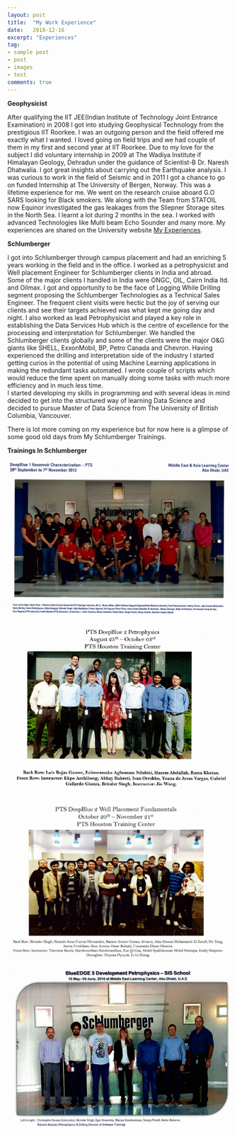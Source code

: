 ```yaml
---
layout: post
title:  "My Work Experience"
date:   2018-12-16
excerpt: "Experiences"
tag:
- sample post
- post
- images
- test
comments: true
---
```


**Geophysicist**

After qualifying the IIT JEE(Indian Institute of Technology Joint Entrance Examination) in 2008 I got into studying Geophysical Technology from the prestigious IIT Roorkee. I was an outgoing person and the field offered me exactly what I wanted. I loved going on field trips and we had couple of them in my first and second year at IIT Roorkee. Due to my love for the subject I did voluntary internship in 2009 at The Wadiya Institute if Himalayan Geology, Dehradun under the guidance of Scientist-B Dr. Naresh Dhatwalia. I got great insights about carrying out the Earthquake analysis. I was curious to work in the field of Seismic and in 2011 I got a chance to go on funded Internship at The University of Bergen, Norway. This was a lifetime experience for me. We went on the research cruise aboard G.O SARS looking for Black smokers. We along with the Team from STATOIL now Equinor investigated the gas leakages from the Sliepner Storage sites in the North Sea. I learnt a lot during 2 months in the sea. I worked with advanced Technologies like Multi beam Echo Sounder and many more.
My experiences are shared on the University website [My Experiences](https://www.uib.no/en/geobio/54047/discovering-new-world-beneath-one%E2%80%99s-feet).



**Schlumberger**

I got into Schlumberger through campus placement and had an enriching 5 years working in the field and in the office.
I worked as a petrophysicist and Well placement Engineer for Schlumberger clients in India and abroad. Some of the major clients I handled in India were
ONGC, OIL, Cairn India ltd. and Oilmax. I got and opportunity to be the face of Logging While Drilling segment proposing the Schlumberger Technologies as a Technical Sales Engineer. The frequent client visits were hectic but the joy of serving our clients and see their targets achieved was what kept me going day and night.
I also worked as lead Petrophysicist and played a key role in establishing the Data Services Hub which is the centre of excellence for the processing and interpretation for Schlumberger. We handled the Schlumberger clients globally and some of the clients were the major O&G giants like SHELL, ExxonMobil, BP, Petro Canada and Chevron.
Having experienced the drilling and interpretation side of the industry I started getting curios in the potential of using Machine Learning applications in making the redundant tasks automated. I wrote couple of scripts which would reduce the time spent on manually doing some tasks with much more efficiency and in much less time.  
I started developing my skills in programming and with several ideas in mind decided to get into the structured way of learning Data Science and decided to pursue Master of Data Science from The University of British Columbia, Vancouver.

There is lot more coming on my experience but for now here is a glimpse of some good old days from My Schlumberger Trainings.

**Trainings In Schlumberger**

![DB1](../imgs/DB1.PNG)

![DB2](../imgs/DB2.PNG)

![DB3](../imgs/DB3.PNG)

![DB4](../imgs/DB4.PNG)
